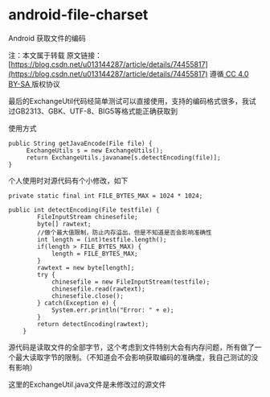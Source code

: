 # android-file-charset
Android 获取文件的编码

注：本文属于转载
原文链接：[https://blog.csdn.net/u013144287/article/details/74455817](https://blog.csdn.net/u013144287/article/details/74455817)  遵循[ CC 4.0 BY-SA ](http://creativecommons.org/licenses/by-sa/4.0/)版权协议

最后的ExchangeUtil代码经简单测试可以直接使用，支持的编码格式很多，我试过GB2313、GBK、UTF-8、BIG5等格式能正确获取到

使用方式
```
public String getJavaEncode(File file) {
     ExchangeUtils s = new ExchangeUtils();
     return ExchangeUtils.javaname[s.detectEncoding(file)];
}
```
个人使用时对源代码有个小修改，如下
```
private static final int FILE_BYTES_MAX = 1024 * 1024;

public int detectEncoding(File testfile) {
        FileInputStream chinesefile;
        byte[] rawtext;
        //做个最大值限制，防止内存溢出，但是不知道是否会影响准确性
        int length = (int)testfile.length();
        if(length > FILE_BYTES_MAX) {
            length = FILE_BYTES_MAX;
        }
        rawtext = new byte[length];
        try {
            chinesefile = new FileInputStream(testfile);
            chinesefile.read(rawtext);
            chinesefile.close();
        } catch(Exception e) {
            System.err.println("Error: " + e);
        }
        return detectEncoding(rawtext);
    }
```
源代码是读取文件的全部字节，这个考虑到文件特别大会有内存问题，所有做了一个最大读取字节的限制。（不知道会不会影响获取编码的准确度，我自己测试的没有影响）

这里的ExchangeUtil.java文件是未修改过的源文件
